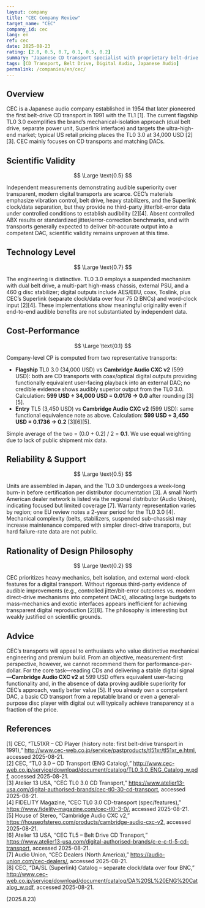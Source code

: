 ```yaml
---
layout: company
title: "CEC Company Review"
target_name: "CEC"
company_id: cec
lang: en
ref: cec
date: 2025-08-23
rating: [2.0, 0.5, 0.7, 0.1, 0.5, 0.2]
summary: "Japanese CD transport specialist with proprietary belt-drive technology, offering premium products at ultra-high prices with limited third-party validation"
tags: [CD Transport, Belt Drive, Digital Audio, Japanese Audio]
permalink: /companies/en/cec/
---
```


## Overview

CEC is a Japanese audio company established in 1954 that later pioneered the first belt-drive CD transport in 1991 with the TL1 [1]. The current flagship TL0 3.0 exemplifies the brand’s mechanical-isolation approach (dual belt drive, separate power unit, Superlink interface) and targets the ultra-high-end market; typical US retail pricing places the TL0 3.0 at 34,000 USD [2][3]. CEC mainly focuses on CD transports and matching DACs.

## Scientific Validity

$$ \Large \text{0.5} $$

Independent measurements demonstrating audible superiority over transparent, modern digital transports are scarce. CEC’s materials emphasize vibration control, belt drive, heavy stabilizers, and the Superlink clock/data separation, but they provide no third-party jitter/bit-error data under controlled conditions to establish audibility [2][4]. Absent controlled ABX results or standardized jitter/error-correction benchmarks, and with transports generally expected to deliver bit-accurate output into a competent DAC, scientific validity remains unproven at this time.

## Technology Level

$$ \Large \text{0.7} $$

The engineering is distinctive. TL0 3.0 employs a suspended mechanism with dual belt drive, a multi-part high-mass chassis, external PSU, and a 460 g disc stabilizer; digital outputs include AES/EBU, coax, Toslink, plus CEC’s Superlink (separate clock/data over four 75 Ω BNCs) and word-clock input [2][4]. These implementations show meaningful originality even if end-to-end audible benefits are not substantiated by independent data.

## Cost-Performance

$$ \Large \text{0.1} $$

Company-level CP is computed from two representative transports:

- **Flagship** TL0 3.0 (34,000 USD) vs **Cambridge Audio CXC v2** (599 USD): both are CD transports with coax/optical digital outputs providing functionally equivalent user-facing playback into an external DAC; no credible evidence shows audibly superior output from the TL0 3.0. Calculation: **599 USD ÷ 34,000 USD = 0.0176 → 0.0** after rounding [3][5].  
- **Entry** TL5 (3,450 USD) vs **Cambridge Audio CXC v2** (599 USD): same functional equivalence note as above. Calculation: **599 USD ÷ 3,450 USD = 0.1736 → 0.2** [3][6][5].

Simple average of the two = (0.0 + 0.2) / 2 = **0.1**. We use equal weighting due to lack of public shipment mix data.

## Reliability & Support

$$ \Large \text{0.5} $$

Units are assembled in Japan, and the TL0 3.0 undergoes a week-long burn-in before certification per distributor documentation [3]. A small North American dealer network is listed via the regional distributor (Audio Union), indicating focused but limited coverage [7]. Warranty representation varies by region; one EU review notes a 2-year period for the TL0 3.0 [4]. Mechanical complexity (belts, stabilizers, suspended sub-chassis) may increase maintenance compared with simpler direct-drive transports, but hard failure-rate data are not public.

## Rationality of Design Philosophy

$$ \Large \text{0.2} $$

CEC prioritizes heavy mechanics, belt isolation, and external word-clock features for a digital transport. Without rigorous third-party evidence of audible improvements (e.g., controlled jitter/bit-error outcomes vs. modern direct-drive mechanisms into competent DACs), allocating large budgets to mass-mechanics and exotic interfaces appears inefficient for achieving transparent digital reproduction [2][8]. The philosophy is interesting but weakly justified on scientific grounds.

## Advice

CEC’s transports will appeal to enthusiasts who value distinctive mechanical engineering and premium build. From an objective, measurement-first perspective, however, we cannot recommend them for performance-per-dollar. For the core task—reading CDs and delivering a stable digital signal—**Cambridge Audio CXC v2** at 599 USD offers equivalent user-facing functionality and, in the absence of data proving audible superiority for CEC’s approach, vastly better value [5]. If you already own a competent DAC, a basic CD transport from a reputable brand or even a general-purpose disc player with digital out will typically achieve transparency at a fraction of the price.

## References

[1] CEC, “TL51XR – CD Player (history note: first belt-drive transport in 1991),” http://www.cec-web.co.jp/service/pastproducts/tl51xr/tl51xr_e.html, accessed 2025-08-21.  
[2] CEC, “TL0 3.0 – CD Transport (ENG Catalog),” http://www.cec-web.co.jp/service/download/document/catalog/TL0_3.0_ENG_Catalog_w.pdf, accessed 2025-08-21.  
[3] Atelier 13 USA, “CEC TL0 3.0 CD Transport,” https://www.atelier13-usa.com/digital-authorised-brands/cec-tl0-30-cd-transport, accessed 2025-08-21.  
[4] FIDELITY Magazine, “CEC TL0 3.0 CD-transport (spec/features),” https://www.fidelity-magazine.com/cec-tl0-3-0/, accessed 2025-08-21.  
[5] House of Stereo, “Cambridge Audio CXC v2,” https://houseofstereo.com/products/cambridge-audio-cxc-v2, accessed 2025-08-21.  
[6] Atelier 13 USA, “CEC TL5 – Belt Drive CD Transport,” https://www.atelier13-usa.com/digital-authorised-brands/c-e-c-tl-5-cd-transport, accessed 2025-08-21.  
[7] Audio Union, “CEC Dealers (North America),” https://audio-union.com/cec-dealers/, accessed 2025-08-21.  
[8] CEC, “DA/SL (Superlink) Catalog – separate clock/data over four BNC,” http://www.cec-web.co.jp/service/download/document/catalog/DA%20SL%20ENG%20Catalog_w.pdf, accessed 2025-08-21.

(2025.8.23)

